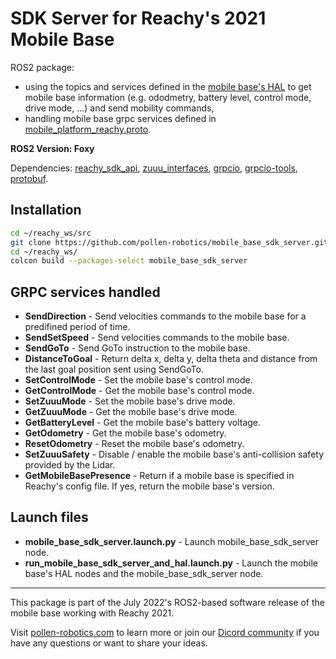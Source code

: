 # SDK Server for Reachy's 2021 Mobile Base

ROS2 package:
* using the topics and services defined in the [mobile base's HAL](https://github.com/pollen-robotics/zuuu_hal) to get mobile base information (e.g. ododmetry, battery level, control mode, drive mode, ...) and send mobility commands,
* handling mobile base grpc services defined in [mobile_platform_reachy.proto](https://github.com/pollen-robotics/reachy-sdk-api/blob/main/protos/mobile_platform_reachy.proto).
 
**ROS2 Version: Foxy**

Dependencies: [reachy_sdk_api](https://github.com/pollen-robotics/reachy-sdk-api),
[zuuu_interfaces](https://github.com/pollen-robotics/zuuu_interfaces),
[grpcio](https://pypi.org/project/grpcio/),
[grpcio-tools](https://pypi.org/project/grpcio-tools/),
[protobuf](https://pypi.org/project/protobuf/).

## Installation

```bash
cd ~/reachy_ws/src
git clone https://github.com/pollen-robotics/mobile_base_sdk_server.git
cd ~/reachy_ws/
colcon build --packages-select mobile_base_sdk_server
```

## GRPC services handled
* **SendDirection** - Send velocities commands to the mobile base for a predifined period of time.
* **SendSetSpeed** - Send velocities commands to the mobile base.
* **SendGoTo** - Send GoTo instruction to the mobile base.
* **DistanceToGoal** - Return delta x, delta y, delta theta and distance from the last goal position sent using SendGoTo.
* **SetControlMode** - Set the mobile base's control mode.
* **GetControlMode** - Get the mobile base's control mode.
* **SetZuuuMode** - Set the mobile base's drive mode.
* **GetZuuuMode** - Get the mobile base's drive mode.
* **GetBatteryLevel** - Get the mobile base's battery voltage.
* **GetOdometry** - Get the mobile base's odometry.
* **ResetOdometry** - Reset the mobile base's odometry.
* **SetZuuuSafety** - Disable / enable the mobile base's anti-collision safety provided by the Lidar.
* **GetMobileBasePresence** - Return if a mobile base is specified in Reachy's config file. If yes, return the mobile base's version.

## Launch files
* **mobile_base_sdk_server.launch.py** - Launch mobile_base_sdk_server node.
* **run_mobile_base_sdk_server_and_hal.launch.py** - Launch the mobile base's HAL nodes and the mobile_base_sdk_server node.

---
This package is part of the July 2022's ROS2-based software release of the mobile base working with Reachy 2021.

Visit [pollen-robotics.com](https://pollen-robotics.com) to learn more or join our [Dicord community](https://discord.com/invite/Kg3mZHTKgs) if you have any questions or want to share your ideas.
